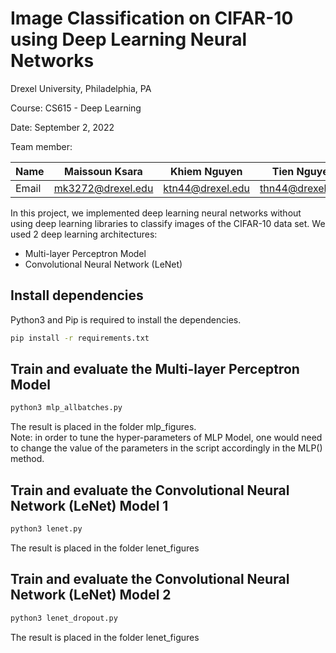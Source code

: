 # Image Classification on CIFAR-10 using Deep Learning Neural Networks

Drexel University, Philadelphia, PA

Course: CS615 - Deep Learning

Date: September 2, 2022

Team member:

| Name | Maissoun Ksara | Khiem Nguyen | Tien Nguyen | Chris Oriente |
| --- | --- | --- | --- | --- |
| Email | mk3272@drexel.edu | ktn44@drexel.edu | thn44@drexel.edu | co449@drexel.edu |

In this project, we implemented deep learning neural networks without using deep learning libraries to classify images of the CIFAR-10 data set. We used 2 deep learning architectures:

- Multi-layer Perceptron Model
- Convolutional Neural Network (LeNet)

## Install dependencies

Python3 and Pip is required to install the dependencies.

```bash
pip install -r requirements.txt
```

## Train and evaluate the Multi-layer Perceptron Model

```bash
python3 mlp_allbatches.py
```

The result is placed in the folder mlp_figures.  
Note: in order to tune the hyper-parameters of MLP Model, one would need to change the value of the parameters in the script accordingly in the MLP() method.

## Train and evaluate the Convolutional Neural Network (LeNet) Model 1

```bash
python3 lenet.py
```

The result is placed in the folder lenet_figures

## Train and evaluate the Convolutional Neural Network (LeNet) Model 2

```bash
python3 lenet_dropout.py
```

The result is placed in the folder lenet_figures
